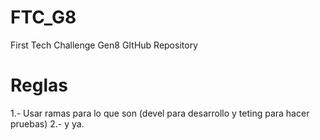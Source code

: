 # FTC_G8
First Tech Challenge Gen8 GItHub Repository

# Reglas
1.- Usar ramas para lo que son (devel para desarrollo y teting para hacer pruebas)
2.- y ya.
